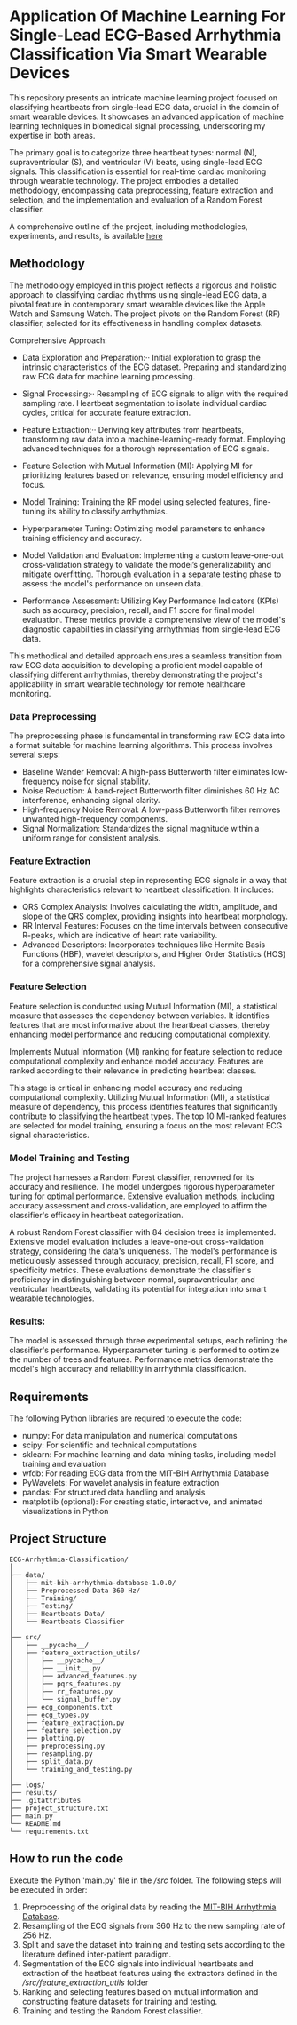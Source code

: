 #  Application Of Machine Learning For Single-Lead ECG-Based Arrhythmia Classification Via Smart Wearable Devices
This repository presents an intricate machine learning project focused on classifying heartbeats from single-lead ECG data, crucial in the domain of smart wearable devices. It showcases an advanced application of machine learning techniques in biomedical signal processing, underscoring my expertise in both areas.

The primary goal is to categorize three heartbeat types: normal (N), supraventricular (S), and ventricular (V) beats, using single-lead ECG signals. This classification is essential for real-time cardiac monitoring through wearable technology. The project embodies a detailed methodology, encompassing data preprocessing, feature extraction and selection, and the implementation and evaluation of a Random Forest classifier.

A comprehensive outline of the project, including methodologies, experiments, and results, is available [here](https://github.com/hima-97/ECG-Arrhythmia-Classification/blob/master/Himanshu%20Kumar%20-%20Application%20of%20Machine%20Learning%20for%20Single-Lead%20ECG-Based%20Arrhythmia%20Classification%20via%20Smart%20Wearable%20Devices.pdf)

## Methodology
The methodology employed in this project reflects a rigorous and holistic approach to classifying cardiac rhythms using single-lead ECG data, a pivotal feature in contemporary smart wearable devices like the Apple Watch and Samsung Watch. The project pivots on the Random Forest (RF) classifier, selected for its effectiveness in handling complex datasets.

Comprehensive Approach:

* Data Exploration and Preparation:··
Initial exploration to grasp the intrinsic characteristics of the ECG dataset.
Preparing and standardizing raw ECG data for machine learning processing.

* Signal Processing:··
Resampling of ECG signals to align with the required sampling rate.
Heartbeat segmentation to isolate individual cardiac cycles, critical for accurate feature extraction.

* Feature Extraction:··
Deriving key attributes from heartbeats, transforming raw data into a machine-learning-ready format.
Employing advanced techniques for a thorough representation of ECG signals.

* Feature Selection with Mutual Information (MI):
Applying MI for prioritizing features based on relevance, ensuring model efficiency and focus.

* Model Training:
Training the RF model using selected features, fine-tuning its ability to classify arrhythmias.

* Hyperparameter Tuning:
Optimizing model parameters to enhance training efficiency and accuracy.

* Model Validation and Evaluation:
Implementing a custom leave-one-out cross-validation strategy to validate the model’s generalizability and mitigate overfitting.
Thorough evaluation in a separate testing phase to assess the model's performance on unseen data.

* Performance Assessment:
Utilizing Key Performance Indicators (KPIs) such as accuracy, precision, recall, and F1 score for final model evaluation.
These metrics provide a comprehensive view of the model's diagnostic capabilities in classifying arrhythmias from single-lead ECG data.

This methodical and detailed approach ensures a seamless transition from raw ECG data acquisition to developing a proficient model capable of classifying different arrhythmias, thereby demonstrating the project's applicability in smart wearable technology for remote healthcare monitoring.

### Data Preprocessing
The preprocessing phase is fundamental in transforming raw ECG data into a format suitable for machine learning algorithms. 
This process involves several steps:

* Baseline Wander Removal: A high-pass Butterworth filter eliminates low-frequency noise for signal stability.
* Noise Reduction: A band-reject Butterworth filter diminishes 60 Hz AC interference, enhancing signal clarity.
* High-frequency Noise Removal: A low-pass Butterworth filter removes unwanted high-frequency components.
* Signal Normalization: Standardizes the signal magnitude within a uniform range for consistent analysis.

### Feature Extraction
Feature extraction is a crucial step in representing ECG signals in a way that highlights characteristics relevant to heartbeat classification. It includes:

* QRS Complex Analysis: Involves calculating the width, amplitude, and slope of the QRS complex, providing insights into heartbeat morphology.
* RR Interval Features: Focuses on the time intervals between consecutive R-peaks, which are indicative of heart rate variability.
* Advanced Descriptors: Incorporates techniques like Hermite Basis Functions (HBF), wavelet descriptors, and Higher Order Statistics (HOS) for a comprehensive signal analysis.

### Feature Selection
Feature selection is conducted using Mutual Information (MI), a statistical measure that assesses the dependency between variables. It identifies features that are most informative about the heartbeat classes, thereby enhancing model performance and reducing computational complexity.

Implements Mutual Information (MI) ranking for feature selection to reduce computational complexity and enhance model accuracy.
Features are ranked according to their relevance in predicting heartbeat classes.

This stage is critical in enhancing model accuracy and reducing computational complexity. Utilizing Mutual Information (MI), a statistical measure of dependency, this process identifies features that significantly contribute to classifying the heartbeat types. The top 10 MI-ranked features are selected for model training, ensuring a focus on the most relevant ECG signal characteristics.

### Model Training and Testing
The project harnesses a Random Forest classifier, renowned for its accuracy and resilience. The model undergoes rigorous hyperparameter tuning for optimal performance. Extensive evaluation methods, including accuracy assessment and cross-validation, are employed to affirm the classifier's efficacy in heartbeat categorization.

A robust Random Forest classifier with 84 decision trees is implemented. Extensive model evaluation includes a leave-one-out cross-validation strategy, considering the data's uniqueness. The model's performance is meticulously assessed through accuracy, precision, recall, F1 score, and specificity metrics. These evaluations demonstrate the classifier's proficiency in distinguishing between normal, supraventricular, and ventricular heartbeats, validating its potential for integration into smart wearable technologies.

### Results:
The model is assessed through three experimental setups, each refining the classifier's performance.
Hyperparameter tuning is performed to optimize the number of trees and features.
Performance metrics demonstrate the model's high accuracy and reliability in arrhythmia classification.

## Requirements
The following Python libraries are required to execute the code: 

* numpy: For data manipulation and numerical computations
* scipy: For scientific and technical computations
* sklearn: For machine learning and data mining tasks, including model training and evaluation
* wfdb: For reading ECG data from the MIT-BIH Arrhythmia Database
* PyWavelets: For wavelet analysis in feature extraction
* pandas: For structured data handling and analysis
* matplotlib (optional): For creating static, interactive, and animated visualizations in Python

## Project Structure

```
ECG-Arrhythmia-Classification/
│
├── data/
│   ├── mit-bih-arrhythmia-database-1.0.0/
│   ├── Preprocessed Data 360 Hz/
│   ├── Training/
│   ├── Testing/
│   ├── Heartbeats Data/
│   └── Heartbeats Classifier
│
├── src/
│   ├── __pycache__/
│   ├── feature_extraction_utils/
│   │   ├── __pycache__/
│   │   ├── __init__.py
│   │   ├── advanced_features.py
│   │   ├── pqrs_features.py
│   │   ├── rr_features.py
│   │   └── signal_buffer.py
│   ├── ecg_components.txt
│   ├── ecg_types.py
│   ├── feature_extraction.py
│   ├── feature_selection.py
│   ├── plotting.py
│   ├── preprocessing.py
│   ├── resampling.py
│   ├── split_data.py
│   └── training_and_testing.py
│
├── logs/
├── results/
├── .gitattributes
├── project_structure.txt
├── main.py
└── README.md
└── requirements.txt
```

## How to run the code
Execute the Python 'main.py' file in the _/src_ folder. The following steps will be executed in order:

1. Preprocessing of the original data by reading the [MIT-BIH Arrhythmia Database](https://physionet.org/content/mitdb/1.0.0/).
2. Resampling of the ECG signals from 360 Hz to the new sampling rate of 256 Hz.
3. Split and save the dataset into training and testing sets according to the literature defined inter-patient paradigm.
4. Segmentation of the ECG signals into individual heartbeats and extraction of the heatbeat features using the extractors defined in the _/src/feature_extraction_utils_ folder
5. Ranking and selecting features based on mutual information and constructing feature datasets for training and testing.
6. Training and testing the Random Forest classifier.